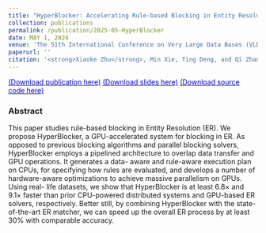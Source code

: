 ```yaml
---
title: "HyperBlocker: Accelerating Rule-based Blocking in Entity Resolution using GPUs"
collection: publications
permalink: /publication/2025-05-HyperBlocker
date: MAY 1, 2024
venue: 'The 51th International Conference on Very Large Data Bases (VLDB)'
paperurl: ''
citation: '<strong>Xiaoke Zhu</strong>, Min Xie, Ting Deng, and Qi Zhang. 2025. HyperBlocker: Accelerating Rule-based Blocking in Entity Resolution using GPUs. PVLDB. 18, x, x-x.'
---
```


[<font color='#0000FF'>(Download publication here)</font>](https://hsiaoko.github.io/files/paper/HyperBlocker_full_paper.pdf)
[<font color='#0000FF'>(Download slides here)</font>](https://hsiaoko.github.io/files/slides/HyperBlocker_VLDB2023.pdf)
[<font color='#0000FF'>(Download source code here)</font>](https://github.com/SICS-Fundamental-Research-Center/HyperBlocker)

### Abstract

This paper studies rule-based blocking in Entity Resolution (ER). We propose HyperBlocker, a GPU-accelerated system for blocking in ER. As opposed to previous blocking algorithms and parallel blocking solvers, HyperBlocker employs a pipelined architecture to overlap data transfer and GPU operations. It generates a data- aware and rule-aware execution plan on CPUs, for specifying how rules are evaluated, and develops a number of hardware-aware optimizations to achieve massive parallelism on GPUs. Using real- life datasets, we show that HyperBlocker is at least 6.8× and 9.1× faster than prior CPU-powered distributed systems and GPU-based ER solvers, respectively. Better still, by combining HyperBlocker with the state-of-the-art ER matcher, we can speed up the overall ER process by at least 30% with comparable accuracy.